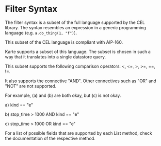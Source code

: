 # Filter Syntax

The filter syntax is a subset of the full language
supported by the CEL library. The syntax resembles an expression
in a generic programming language (e.g. `a.do_thing(1, "f")`).

This subset of the CEL language is compliant with AIP-160.

Karte supports a subset of this language. The subset is chosen
in such a way that it translates into a single datastore query.

This subset supports the following comparison operators:
<, <=, >, >=, ==, !=.

It also supports the connective "AND". Other connectives such as "OR"
and "NOT" are not supported.

For example, (a) and (b) are both okay, but (c) is not okay.

a) kind == "e"

b) stop_time > 1000 AND kind == "e"

c) stop_time > 1000 OR  kind == "e" 

For a list of possible fields that are supported by each List method,
check the documentation of the respective method.
